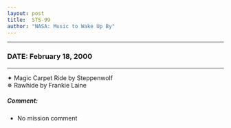 ```yaml
---
layout: post
title:  STS-99
author: "NASA: Music to Wake Up By"
---
```


----
### DATE: February 18, 2000
----
✦ Magic Carpet Ride by Steppenwolf  &nbsp;<br />✵ Rawhide by Frankie Laine

##### Comment:
* No mission comment
